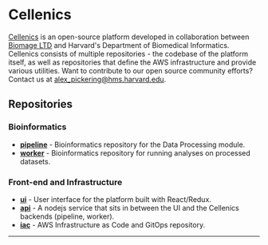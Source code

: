 # Cellenics

[Cellenics](https://scp.biomage.net/) is an open-source platform developed in collaboration between [Biomage LTD](https://www.biomage.net/) and Harvard's Department of Biomedical Informatics. Cellenics consists of multiple repositories - the codebase of the platform itself, as well as repositories that define the AWS infrastructure and provide various utilities. Want to contribute to our open source community efforts? Contact us at alex_pickering@hms.harvard.edu.

## Repositories


### Bioinformatics


- **[pipeline](https://github.com/hms-dbmi-cellenics/pipeline)** - Bioinformatics repository for the Data Processing module.
- **[worker](https://github.com/hms-dbmi-cellenics/worker)** - Bioinformatics repository for running analyses on processed datasets.

### Front-end and Infrastructure
- **[ui](https://github.com/hms-dbmi-cellenics/ui)** - User interface for the platform built with React/Redux.
- **[api](https://github.com/hms-dbmi-cellenics/api)** - A nodejs service that sits in between the UI and the Cellenics backends (pipeline, worker).
- **[iac](https://github.com/hms-dbmi-cellenics/iac)** - AWS Infrastructure as Code and GitOps repository.

----
